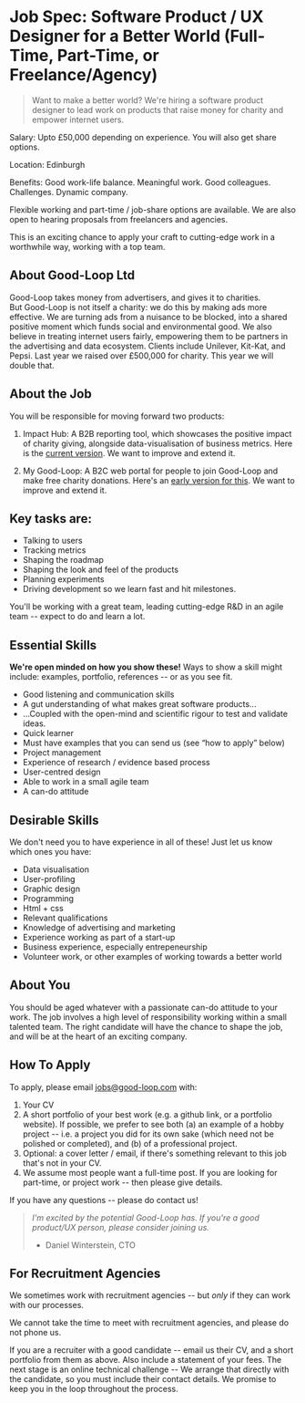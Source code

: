 
# Job Spec: Software Product / UX Designer for a Better World (Full-Time, Part-Time, or Freelance/Agency)

> Want to make a better world? We're hiring a software product designer to lead work on products that raise money for charity and empower internet users.

Salary: Upto £50,000 depending on experience. You will also get share options.

Location: Edinburgh

Benefits: Good work-life balance. Meaningful work. Good colleagues. Challenges. Dynamic company.

Flexible working and part-time / job-share options are available. We are also open to hearing proposals from freelancers and agencies.

This is an exciting chance to apply your craft to cutting-edge work in a worthwhile way, working with a top team.

## About Good-Loop Ltd

Good-Loop takes money from advertisers, and gives it to charities.   
But Good-Loop is not itself a charity: we do this by making ads more effective. We are turning ads from a nuisance to be blocked, into a shared positive moment which funds social and environmental good. We also believe in treating internet users fairly, empowering them to be partners in the advertising and data ecosystem. Clients include Unilever, Kit-Kat, and Pepsi. Last year we raised over £500,000 for charity. This year we will double that.

## About the Job
You will be responsible for moving forward two products:

1. Impact Hub: A B2B reporting tool, which showcases the positive impact of charity giving, alongside data-visualisation of business metrics. Here is the [current version](https://my.good-loop.com/#campaign/?gl.vert=CeuNVbtW). We want to improve and extend it.

2. My Good-Loop: A B2C web portal for people to join Good-Loop and make free charity donations. Here's an [early version for this](https://my.good-loop.com). We want to improve and extend it.

## Key tasks are:

* Talking to users
* Tracking metrics
* Shaping the roadmap
* Shaping the look and feel of the products
* Planning experiments
* Driving development so we learn fast and hit milestones.

You'll be working with a great team, leading cutting-edge R&D in an agile team -- expect to do and learn a lot.

## Essential Skills

**We're open minded on how you show these!** Ways to show a skill might include: examples, portfolio, references -- or as you see fit.

* Good listening and communication skills
* A gut understanding of what makes great software products...
* ...Coupled with the open-mind and scientific rigour to test and validate ideas.
* Quick learner
* Must have examples that you can send us (see “how to apply” below)
* Project management
* Experience of research / evidence based process
* User-centred design
* Able to work in a small agile team
* A can-do attitude

## Desirable Skills

We don't need you to have experience in all of these! Just let us know which ones you have:

* Data visualisation
* User-profiling
* Graphic design
* Programming
* Html + css
* Relevant qualifications
* Knowledge of advertising and marketing
* Experience working as part of a start-up
* Business experience, especially entrepeneurship
* Volunteer work, or other examples of working towards a better world

## About You

You should be aged whatever with a passionate can-do attitude to your work. The job involves a high level of responsibility working within a small talented team. The right candidate will have the chance to shape the job, and will be at the heart of an exciting company.

## How To Apply

To apply, please email jobs@good-loop.com with:

1. Your CV
2. A short portfolio of your best work (e.g. a github link, or a portfolio website). If possible, we prefer to see both (a) an example of a hobby project -- i.e. a project you did for its own sake (which need not be polished or completed), and (b) of a professional project.
3. Optional: a cover letter / email, if there's something relevant to this job that's not in your CV.
4. We assume most people want a full-time post. If you are looking for part-time, or project work -- then please give details.

If you have any questions -- please do contact us!

> *I'm excited by the potential Good-Loop has. If you're a good product/UX person, please consider joining us.*
> - Daniel Winterstein, CTO

## For Recruitment Agencies

We sometimes work with recruitment agencies -- but *only* if they can work with our processes.

We cannot take the time to meet with recruitment agencies, and please do not phone us.

If you are a recruiter with a good candidate -- email us their CV, and a short portfolio from them as above. Also include a statement of your fees. The next stage is an online technical challenge -- We arrange that directly with the candidate, so you must include their contact details. We promise to keep you in the loop throughout the process.
